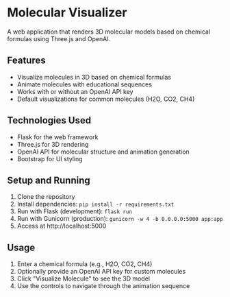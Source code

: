 # Molecular Visualizer

A web application that renders 3D molecular models based on chemical formulas using Three.js and OpenAI.

## Features

- Visualize molecules in 3D based on chemical formulas
- Animate molecules with educational sequences
- Works with or without an OpenAI API key
- Default visualizations for common molecules (H2O, CO2, CH4) 

## Technologies Used

- Flask for the web framework
- Three.js for 3D rendering
- OpenAI API for molecular structure and animation generation
- Bootstrap for UI styling

## Setup and Running

1. Clone the repository
2. Install dependencies: `pip install -r requirements.txt`
3. Run with Flask (development): `flask run`
4. Run with Gunicorn (production): `gunicorn -w 4 -b 0.0.0.0:5000 app:app`
5. Access at http://localhost:5000

## Usage

1. Enter a chemical formula (e.g., H2O, CO2, CH4) 
2. Optionally provide an OpenAI API key for custom molecules
3. Click "Visualize Molecule" to see the 3D model
4. Use the controls to navigate through the animation sequence